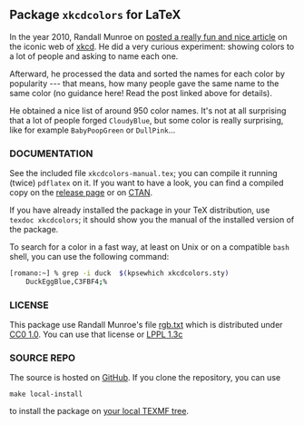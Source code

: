 ## Package `xkcdcolors` for LaTeX

In the year 2010, Randall Munroe on [posted a really fun and nice article](https://blog.xkcd.com/2010/05/03/color-survey-results/)  on the iconic web of [xkcd](https://xkcd.com/).
He did a very curious experiment: showing colors to a lot of people and asking to name each one.

Afterward, he processed the data and sorted the names for each color by popularity --- that means, how many people gave the same name to the same color (no guidance here! Read the post linked above for details).

He obtained a nice list of around 950 color names. It's not at all surprising that a lot of people forged `CloudyBlue`, but some color is really surprising, like for example `BabyPoopGreen` or `DullPink`...

### DOCUMENTATION

See the included file `xkcdcolors-manual.tex`; you can compile it running (twice) `pdflatex` on it. If you want to have a look, you can find a compiled copy on the [release page](https://github.com/Rmano/xkcdcolors/releases) or on [CTAN](https://www.ctan.org/pkg/xkcdcolors).

If you have already installed the package in your TeX distribution, use `texdoc xkcdcolors`; it should show you the manual of the installed version of the package.

To search for a color in a fast way, at least on Unix or on a compatible `bash` shell, you can use the following command:

```bash
[romano:~] % grep -i duck  $(kpsewhich xkcdcolors.sty)
    DuckEggBlue,C3FBF4;%
```

### LICENSE

This package use Randall Munroe's file [rgb.txt](https://xkcd.com/color/rgb.txt) which is distributed under [CC0 1.0](https://creativecommons.org/publicdomain/zero/1.0/). You can use that license or [LPPL 1.3c](https://www.latex-project.org/lppl/lppl-1-3c/)

### SOURCE REPO

The source is hosted on [GitHub](https://github.com/Rmano/xkcdcolors).
If you clone the repository, you can use

    make local-install

to install the package on [your local TEXMF tree](https://tex.stackexchange.com/questions/1137/where-do-i-place-my-own-sty-or-cls-files-to-make-them-available-to-all-my-te).
